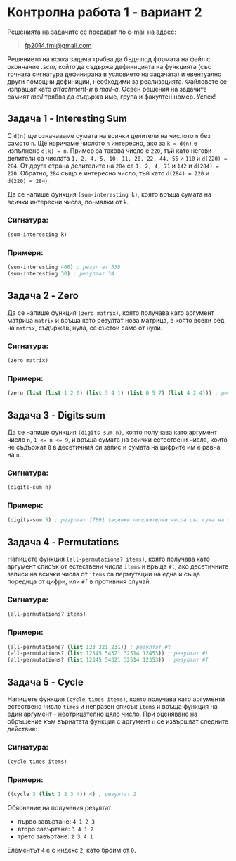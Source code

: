 # Контролна работа 1 - вариант 2

Решенията на задачите се предават по e-mail на адрес:

>fp2014.fmi@gmail.com

Решението на всяка задача трябва да бъде под формата на файл с окончание *.scm*, който да съдържа дефиницията на функцията (със точната сигнатура дефинирана в условието на задачата) и евентуално други помощни дефиниции, необходими за реализацията. Файловете се изпращат като *attachment-и* в *mail-a*. Освен решения на задачите самият *mail* трябва да съдържа име, група и факултен номер. Успех!

## Задача 1 - Interesting Sum

С `d(n)` ще означаваме сумата на всички делители на числото `n` без самото `n`. Ще наричаме числото `n` интересно, ако за `k = d(n)` е изпълнено `d(k) = n`. Пример за такова число е `220`, тъй като негови делители са числата `1, 2, 4, 5, 10, 11, 20, 22, 44, 55` и `110` и `d(220) = 284`. От друга страна делителите на `284` са `1, 2, 4, 71` и `142` и `d(284) = 220`. Обратно, `284` също е интересно число, тъй като `d(284) = 220` и `d(220) = 284`).

Да се напише функция `(sum-interesting k)`, която връща сумата на всички интересни числа,
по-малки от `k`.


### Сигнатура:

```scheme
(sum-interesting k)
```

### Примери:

```scheme
(sum-interesting 400) ; резултат 538
(sum-interesting 30) ; резултат 34
```

## Задача 2 - Zero

Да се напише функция `(zero matrix)`, която получава като аргумент матрица `matrix` и връща като резултат нова матрица, в която всеки ред на `matrix`, съдържащ нула, се състои само от нули.

### Сигнатура:

```scheme
(zero matrix)
```

### Примери:

```scheme
(zero (list (list 1 2 0) (list 3 4 1) (list 0 5 7) (list 4 2 4))) ; резултат ((0 0 0) (3 4 1) (0 0 0) (4 2 4))
```

## Задача 3 - Digits sum

Да се напише функция `(digits-sum n)`, която получава като аргумент число `n`, `1 <= n <= 9`, и връща сумата на всички естествени числа, които не съдържат `0` в десетичния си запис и сумата на цифрите им е равна на `n`.

### Сигнатура:

```scheme
(digits-sum n)
```

### Примери:

```scheme
(digits-sum 5) ; резултат 17891 (всички положителни числа със сума на цифрите 5, които не съдържат 0 в записа си, са 5, 14, 23, 32, 41, 113, 122, 131, 212, 221, 311, 1112, 1121, 1211, 2111 и 11111, а тяхната сума е 17891)
```

## Задача 4 - Permutations

Напишете функция `(all-permutations? items)`, която получава като аргумент списък от естествени числа `items` и връща `#t`, ако десетичните записи на всички числа от `items` са пермутации на една и съща поредица от цифри, или `#f` в противния случай.

### Сигнатура:

```scheme
(all-permutations? items)
```

### Примери:

```scheme
(all-permutations? (list 123 321 231)) ; резултат #t
(all-permutations? (list 12345 54321 32514 12453)) ; резултат #t
(all-permutations? (list 12345 54321 32514 12353)) ; резултат #f
```

## Задача 5 - Cycle

Напишете функция `(cycle times items)`, която получава като аргументи естествено число `times` и непразен списък `items` и връща функция на един аргумент - неотрицателно цяло число. При оценяване на обръщение към върнатата функция с аргумент `n` се извършват следните действия:

### Сигнатура:

```scheme
(cycle times items)
```

### Примери:

```scheme
((cycle 3 (list 1 2 3 4)) 4) ; резултат 2
```

Обяснение на получения резултат:

* първо завъртане: `4 1 2 3`
* второ завъртане: `3 4 1 2`
* трето завъртане: `2 3 4 1`

Елементът `4` е с индекс `2`, като броим от `0`.
